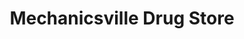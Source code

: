 ---
title: "Mechanicsville Drug Store"
url: /mechanicsville/mechanicsville-drug-store/
shop: chemist
---